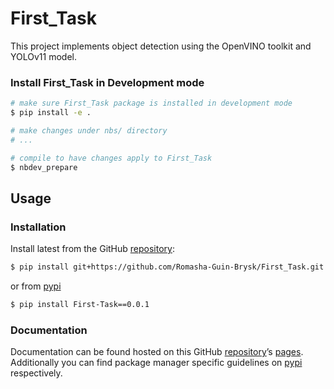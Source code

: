 # First_Task


<!-- WARNING: THIS FILE WAS AUTOGENERATED! DO NOT EDIT! -->

This project implements object detection using the OpenVINO toolkit and YOLOv11 model. 

### Install First_Task in Development mode

``` sh
# make sure First_Task package is installed in development mode
$ pip install -e .

# make changes under nbs/ directory
# ...

# compile to have changes apply to First_Task
$ nbdev_prepare
```

## Usage

### Installation

Install latest from the GitHub
[repository](https://github.com/Romasha-Guin-Brysk/First_Task):

``` sh
$ pip install git+https://github.com/Romasha-Guin-Brysk/First_Task.git
```

or from [pypi](https://pypi.org/project/First-Task/0.0.1/)

``` sh
$ pip install First-Task==0.0.1
```

### Documentation

Documentation can be found hosted on this GitHub
[repository](https://github.com/Romasha-Guin-Brysk/First_Task)’s
[pages](https://Romasha-Guin-Brysk.github.io/First_Task/). Additionally
you can find package manager specific guidelines on
[pypi](https://pypi.org/project/First-Task/0.0.1/) respectively.
```
